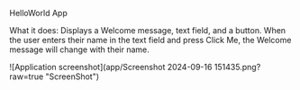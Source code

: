 HelloWorld App

What it does: 
Displays a Welcome message, text field, and a button.
When the user enters their name in the text field and press
Click Me, the Welcome message will change with their name.

![Application screenshot](app/Screenshot 2024-09-16 151435.png?raw=true "ScreenShot")